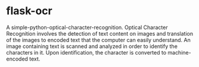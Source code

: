 # flask-ocr
A simple-python-optical-character-recognition. Optical Character Recognition involves the detection of text content on images and translation of the images to encoded text that the computer can easily understand. An image containing text is scanned and analyzed in order to identify the characters in it. Upon identification, the character is converted to machine-encoded text.
